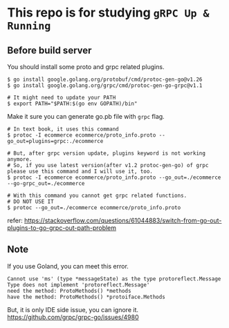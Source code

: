 # This repo is for studying `gRPC Up & Running`

## Before build server

You should install some proto and grpc related plugins.
```shell
$ go install google.golang.org/protobuf/cmd/protoc-gen-go@v1.26
$ go install google.golang.org/grpc/cmd/protoc-gen-go-grpc@v1.1

# It might need to update your PATH
$ export PATH="$PATH:$(go env GOPATH)/bin"
```

Make it sure you can generate go.pb file with `grpc` flag.
```shell
# In text book, it uses this command
$ protoc -I ecommerce ecommerce/proto_info.proto --go_out=plugins=grpc:./ecommerce

# But, after grpc version update, plugins keyword is not working anymore.
# So, if you use latest version(after v1.2 protoc-gen-go) of grpc please use this command and I will use it, too. 
$ protoc -I ecommerce ecommerce/proto_info.proto --go_out=./ecommerce --go-grpc_out=./ecommerce

# With this command you cannot get grpc related functions.
# DO NOT USE IT
$ protoc --go_out=./ecommerce ecommerce/proto_info.proto 
```
refer: https://stackoverflow.com/questions/61044883/switch-from-go-out-plugins-to-go-grpc-out-path-problem

## Note
If you use Goland, you can meet this error.

```
Cannot use 'ms' (type *messageState) as the type protoreflect.Message
Type does not implement 'protoreflect.Message'
need the method: ProtoMethods() *methods 
have the method: ProtoMethods() *protoiface.Methods
```

But, it is only IDE side issue, you can ignore it.
https://github.com/grpc/grpc-go/issues/4980